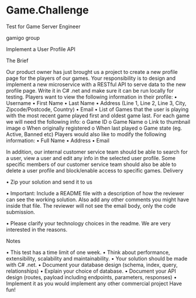 # Game.Challenge
Test for Game Server Engineer

gamigo group

Implement a User Profile API

The Brief

Our product owner has just brought us a project to create a new profile page for the players of our games. Your responsibility is to design and implement a new microservice with a RESTful API to serve data to the new profile page. Write it in C# .net and make sure it can be run locally for testing. Players want to view the following information in their profile:
• Username
• First Name
• Last Name
• Address (Line 1, Line 2, Line 3, City, Zipcode/Postcode, Country)
• Email
• List of Games that the user is playing with the most recent game played first and
oldest game last. For each game we will need the following info:
o Game ID
o Game Name
o Link to thumbnail image
o When originally registered
o When last played
o Game state (eg. Active, Banned etc)
Players would also like to modify the following information:
• Full Name
• Address
• Email

In addition, our internal customer service team should be able to search for a user, view a user and edit any info in the selected user profile. Some specific members of our customer service team should also be able to delete a user profile and block/enable access to specific games.
Delivery

• Zip your solution and send it to us

• Important: Include a README file with a description of how the reviewer can see the working solution. Also add any other comments you might have inside that file. The reviewer will not see the email body, only the code submission.

• Please clarify your technology choices in the readme. We are very interested in the reasons.

Notes

• This test has a time limit of one week.
• Think about performance, extensibility, scalability and maintainability.
• Your solution should be made with C# .net.
• Document your database design (schema, index, query, relationships)
• Explain your choice of database.
• Document your API design (routes, payload including endpoints, parameters, responses)
• Implement it as you would implement any other commercial project
Have fun!

